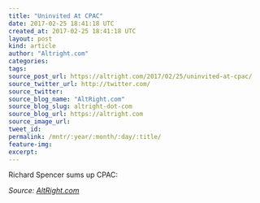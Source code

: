 ```yaml
---
title: "Uninvited At CPAC"
date: 2017-02-25 18:41:18 UTC
created_at: 2017-02-25 18:41:18 UTC
layout: post
kind: article
author: "Altright.com"
categories: 
tags: 
source_post_url: https://altright.com/2017/02/25/uninvited-at-cpac/
source_twitter_url: http://twitter.com/
source_twitter: 
source_blog_name: "AltRight.com"
source_blog_slug: altright-dot-com
source_blog_url: https://altright.com
source_image_url: 
tweet_id:
permalink: /mntr/:year/:month/:day/:title/
feature-img: 
excerpt:
---
```

Richard Spencer sums up CPAC:<div class="">
    <i>Source: <a href="https://altright.com">AltRight.com</a></i>
</div>
